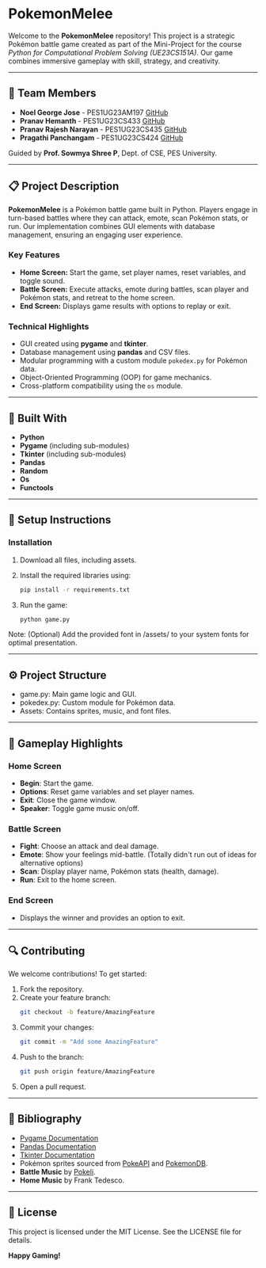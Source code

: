 # PokemonMelee

Welcome to the **PokemonMelee** repository! This project is a strategic Pokémon battle game created as part of the Mini-Project for the course _Python for Computational Problem Solving (UE23CS151A)_. Our game combines immersive gameplay with skill, strategy, and creativity.

---

## 👥 Team Members

- **Noel George Jose** - PES1UG23AM197 [GitHub](https://github.com/NJWasTaken)
- **Pranav Hemanth** - PES1UG23CS433 [GitHub](https://github.com/Pranavh-2004/)
- **Pranav Rajesh Narayan** - PES1UG23CS435 [GitHub](https://github.com/pranav-rn)
- **Pragathi Panchangam** - PES1UG23CS424 [GitHub](https://github.com/pragathip005)

Guided by **Prof. Sowmya Shree P**, Dept. of CSE, PES University.

---

## 📋 Project Description

**PokemonMelee** is a Pokémon battle game built in Python. Players engage in turn-based battles where they can attack, emote, scan Pokémon stats, or run. Our implementation combines GUI elements with database management, ensuring an engaging user experience.

### Key Features

- **Home Screen:** Start the game, set player names, reset variables, and toggle sound.
- **Battle Screen:** Execute attacks, emote during battles, scan player and Pokémon stats, and retreat to the home screen.
- **End Screen:** Displays game results with options to replay or exit.

### Technical Highlights

- GUI created using **pygame** and **tkinter**.
- Database management using **pandas** and CSV files.
- Modular programming with a custom module `pokedex.py` for Pokémon data.
- Object-Oriented Programming (OOP) for game mechanics.
- Cross-platform compatibility using the `os` module.

---

## 🚀 Built With

- **Python**
- **Pygame** (including sub-modules)
- **Tkinter** (including sub-modules)
- **Pandas**
- **Random**
- **Os**
- **Functools**

---

## 📡 Setup Instructions

### Installation

1. Download all files, including assets.
2. Install the required libraries using:
   ```bash
   pip install -r requirements.txt
   ```
3. Run the game:

   ```bash
   python game.py
   ```

Note: (Optional) Add the provided font in /assets/ to your system fonts for optimal presentation.

---

## ⚙️ Project Structure

- game.py: Main game logic and GUI.
- pokedex.py: Custom module for Pokémon data.
- Assets: Contains sprites, music, and font files.

---

## 🔧 Gameplay Highlights

### Home Screen

- **Begin**: Start the game.
- **Options**: Reset game variables and set player names.
- **Exit**: Close the game window.
- **Speaker**: Toggle game music on/off.

### Battle Screen

- **Fight**: Choose an attack and deal damage.
- **Emote**: Show your feelings mid-battle. (Totally didn't run out of ideas for alternative options)
- **Scan**: Display player name, Pokémon stats (health, damage).
- **Run**: Exit to the home screen.

### End Screen

- Displays the winner and provides an option to exit.

---

## 🔍 Contributing

We welcome contributions! To get started:

1. Fork the repository.
2. Create your feature branch:
   ```bash
   git checkout -b feature/AmazingFeature
   ```
3. Commit your changes:
   ```bash
   git commit -m "Add some AmazingFeature"
   ```
4. Push to the branch:
   ```bash
   git push origin feature/AmazingFeature
   ```
5. Open a pull request.

---

## 🎵 Bibliography

- [Pygame Documentation](https://www.pygame.org/docs/)
- [Pandas Documentation](https://pandas.pydata.org/docs/)
- [Tkinter Documentation](https://docs.python.org/3/library/tkinter.html)
- Pokémon sprites sourced from [PokeAPI](https://pokeapi.co/) and [PokemonDB](https://pokemondb.net/).
- **Battle Music** by [Pokeli](https://www.youtube.com/user/PkmnBWremix).
- **Home Music** by Frank Tedesco.

---

## 📜 License

This project is licensed under the MIT License. See the LICENSE file for details.

**Happy Gaming!**
